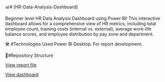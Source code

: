 
📊# [HR-Data-Analysis-Dashboard]

Beginner level HR Data Analysis Dashboard using Power BI! This interactive dashboard allows for a comprehensive view of HR metrics, including total employee count, training costs (internal vs. external), average work-life balance scores, and employee distribution by pay zone and department.



🛠️ #Technologies Used
Power BI Desktop: For report development.


📂#Repository Structure

[View report file](https://github.com/Stanlousnhau/HR-Data-Analysis-Dashboard/blob/main/HR%20ANALYTICS%20DASHBOARD.pbit)

[View dashboard](https://github.com/Stanlousnhau/HR-Data-Analysis-Dashboard/blob/main/HR%20Ana.png)
